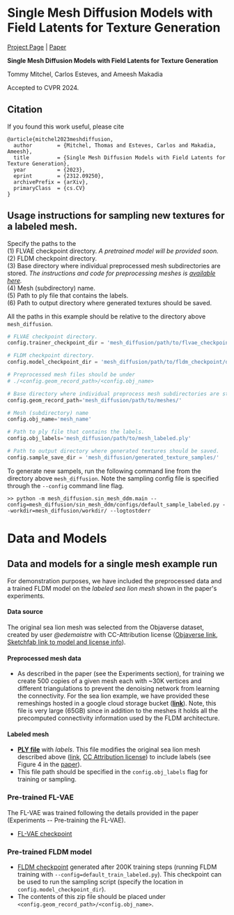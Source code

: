 # Single Mesh Diffusion Models with Field Latents for Texture Generation

[Project Page](https://single-mesh-diffusion.github.io/) |
[Paper](https://arxiv.org/abs/2312.09250)

**Single Mesh Diffusion Models with Field Latents for Texture Generation**

Tommy Mitchel, Carlos Esteves, and Ameesh Makadia

Accepted to CVPR 2024.

## Citation

If you found this work useful, please cite

```
@article{mitchel2023meshdiffusion,
  author        = {Mitchel, Thomas and Esteves, Carlos and Makadia, Ameesh},
  title         = {Single Mesh Diffusion Models with Field Latents for Texture Generation},
  year          = {2023},
  eprint        = {2312.09250},
  archivePrefix = {arXiv},
  primaryClass  = {cs.CV}
}
```
## Usage instructions for sampling new textures for a labeled mesh.
Specify the paths to the<br>
(1) FLVAE checkpoint directory. *A pretrained model will be provided soon.*<br>
(2) FLDM checkpoint directory.<br>
(3) Base directory where individual preprocessed mesh subdirectories are
stored. *The instructions and code for preprocessing meshes is [available
here](https://github.com/twmitchel/field_latent_preprocess/tree/main).*<br>
(4) Mesh (subdirectory) name.<br>
(5) Path to ply file that contains the labels.<br>
(6) Path to output directory where generated textures should be saved.

All the paths in this example should be relative to the directory above
`mesh_diffusion`.

```python 
# FLVAE checkpoint directory.
config.trainer_checkpoint_dir = 'mesh_diffusion/path/to/flvae_checkpoint/dir/'

# FLDM checkpoint directory.
config.model_checkpoint_dir = 'mesh_diffusion/path/to/fldm_checkpoint/dir/'

# Preprocessed mesh files should be under
# ./<config.geom_record_path>/<config.obj_name>

# Base directory where individual preprocess mesh subdirectories are stored.
config.geom_record_path='mesh_diffusion/path/to/meshes/'

# Mesh (subdirectory) name
config.obj_name='mesh_name'

# Path to ply file that contains the labels.
config.obj_labels='mesh_diffusion/path/to/mesh_labeled.ply'

# Path to output directory where generated textures should be saved.
config.sample_save_dir = 'mesh_diffusion/generated_texture_samples/'
```

To generate new sampels, run the following command line from the directory above
`mesh_diffusion`. Note the sampling config file is specified through the
`--config` command line flag.

```
>> python -m mesh_diffusion.sin_mesh_ddm.main --config=mesh_diffusion/sin_mesh_ddm/configs/default_sample_labeled.py --workdir=mesh_diffusion/workdir/ --logtostderr
```

# Data and Models

## Data and models for a single mesh example run
For demonstration purposes, we have included the preprocessed data and a trained FLDM model on the *labeled sea lion mesh* shown in the paper's experiments.

#### Data source
The original sea lion mesh was selected from the Objaverse dataset, created by user *@edemaistre* with CC-Attribution license ([Objaverse link](https://objaverse.allenai.org/explore/?query=fe973fc8e8c049c6b9ab884137fc9463), [Sketchfab link to model and license info](https://sketchfab.com/3d-models/another-sea-lion-statue-in-san-francisco-2-fe973fc8e8c049c6b9ab884137fc9463)).

#### Preprocessed mesh data
- As described in the paper (see the Experiments section), for training we create 500 copies of a given mesh each with ~30K vertices and different triangulations to prevent the denoising network from learning the connectivity.  For the sea lion example, we have provided these remeshings hosted in a google cloud storage bucket (**[link](https://storage.googleapis.com/geometric-ai-public/mesh_diffusion/preprocessed_meshes/fe973fc8e8c049c6b9ab884137fc9463/fe973fc8e8c049c6b9ab884137fc9463_preprocessed.zip)**). Note, this file is very large (65GB) since in addition to the meshes it holds all the precomputed connectivity information used by the FLDM architecture.

#### Labeled mesh
- **[PLY file](https://storage.googleapis.com/geometric-ai-public/mesh_diffusion/preprocessed_meshes/fe973fc8e8c049c6b9ab884137fc9463/fe973fc8e8c049c6b9ab884137fc9463_sel.ply)** with *labels*. This file modifies the original sea lion mesh described above ([link](https://sketchfab.com/3d-models/another-sea-lion-statue-in-san-francisco-2-fe973fc8e8c049c6b9ab884137fc9463), [CC Attribution license](https://creativecommons.org/licenses/by/4.0/)) to include labels (see Figure 4 in the [paper](https://arxiv.org/abs/2312.09250)).
- This file path should be specified in the `config.obj_labels` flag for training or sampling.

### Pre-trained FL-VAE
The FL-VAE was trained following the details provided in the paper (Experiments -- Pre-training the FL-VAE).

- [FL-VAE checkpoint](https://storage.googleapis.com/geometric-ai-public/mesh_diffusion/models/flvae/flvae_checkpoint.zip)

### Pre-trained FLDM model

- [FLDM checkpoint](https://storage.googleapis.com/geometric-ai-public/mesh_diffusion/models/fldm/fldm_checkpoint_fe973fc8e8c049c6b9ab884137fc9463.zip) generated after 200K training steps (running FLDM training with `--config=default_train_labeled.py`).  This checkpoint can be used to run the sampling script (specify the location in `config.model_checkpoint_dir`).
- The contents of this zip file should be placed under `<config.geom_record_path>/<config.obj_name>`.
